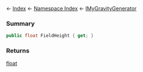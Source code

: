 ← [Index](Api-Index) ← [Namespace Index](Namespace-Index) ← [IMyGravityGenerator](SpaceEngineers.Game.ModAPI.Ingame.IMyGravityGenerator)

### Summary

```csharp
public float FieldHeight { get; }
```

### Returns

[float](https://docs.microsoft.com/en-us/dotnet/api/System.Single?view=netframework-4.6)

